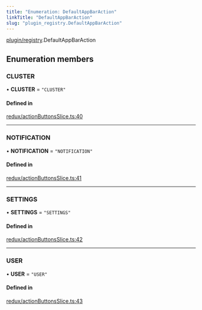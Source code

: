 ```yaml
---
title: "Enumeration: DefaultAppBarAction"
linkTitle: "DefaultAppBarAction"
slug: "plugin_registry.DefaultAppBarAction"
---
```


[plugin/registry](../modules/plugin_registry.md).DefaultAppBarAction

## Enumeration members

### CLUSTER

• **CLUSTER** = `"CLUSTER"`

#### Defined in

[redux/actionButtonsSlice.ts:40](https://github.com/headlamp-k8s/headlamp/blob/840d05a1/frontend/src/redux/actionButtonsSlice.ts#L40)

___

### NOTIFICATION

• **NOTIFICATION** = `"NOTIFICATION"`

#### Defined in

[redux/actionButtonsSlice.ts:41](https://github.com/headlamp-k8s/headlamp/blob/840d05a1/frontend/src/redux/actionButtonsSlice.ts#L41)

___

### SETTINGS

• **SETTINGS** = `"SETTINGS"`

#### Defined in

[redux/actionButtonsSlice.ts:42](https://github.com/headlamp-k8s/headlamp/blob/840d05a1/frontend/src/redux/actionButtonsSlice.ts#L42)

___

### USER

• **USER** = `"USER"`

#### Defined in

[redux/actionButtonsSlice.ts:43](https://github.com/headlamp-k8s/headlamp/blob/840d05a1/frontend/src/redux/actionButtonsSlice.ts#L43)
